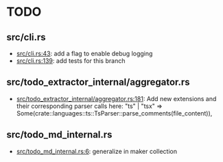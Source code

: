 # TODO
## src/cli.rs
* [src/cli.rs:43](src/cli.rs#L43): add a flag to enable debug logging
* [src/cli.rs:139](src/cli.rs#L139): add tests for this branch

## src/todo_extractor_internal/aggregator.rs
* [src/todo_extractor_internal/aggregator.rs:181](src/todo_extractor_internal/aggregator.rs#L181): Add new extensions and their corresponding parser calls here: "ts" | "tsx" => Some(crate::languages::ts::TsParser::parse_comments(file_content)),

## src/todo_md_internal.rs
* [src/todo_md_internal.rs:6](src/todo_md_internal.rs#L6): generalize in maker collection


